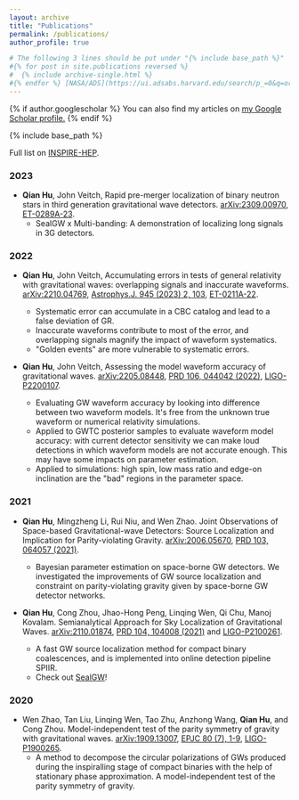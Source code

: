 ```yaml
---
layout: archive
title: "Publications"
permalink: /publications/
author_profile: true

# The following 3 lines should be put under "{% include base_path %}"
#{% for post in site.publications reversed %}
#  {% include archive-single.html %}
#{% endfor %} [NASA/ADS](https://ui.adsabs.harvard.edu/search/p_=0&q=orcid%3A0000-0002-3033-6491&sort=date%20desc%2C%20bibcode%20desc), [Google Scholar](https://scholar.google.com/citations?user=FW2tQSwAAAAJ&hl=en)
---
```


{% if author.googlescholar %}
  You can also find my articles on <u><a href="{{author.googlescholar}}">my Google Scholar profile</a>.</u>
{% endif %}

{% include base_path %}

Full list on [INSPIRE-HEP](https://inspirehep.net/authors/2086345?ui-citation-summary=true). 

### 2023
* **Qian Hu**, John Veitch, Rapid pre-merger localization of binary neutron stars in third generation gravitational wave detectors. [arXiv:2309.00970](https://arxiv.org/abs/2309.00970), [ET-0289A-23](https://apps.et-gw.eu/tds/?content=3&r=18417). 
    * SealGW x Multi-banding: A demonstration of localizing long signals in 3G detectors.

### 2022
* **Qian Hu**, John Veitch, Accumulating errors in tests of general relativity with gravitational waves: overlapping signals and inaccurate waveforms. [arXiv:2210.04769](https://arxiv.org/abs/2210.04769), [Astrophys.J. 945 (2023) 2, 103](https://iopscience.iop.org/article/10.3847/1538-4357/acbc18), [ET-0211A-22](https://apps.et-gw.eu/tds/?content=3&r=17985). 
    * Systematic error can accumulate in a CBC catalog and lead to a false deviation of GR.
    * Inaccurate waveforms contribute to most of the error, and overlapping signals magnify the impact of waveform systematics.
    * "Golden events" are more vulnerable to systematic errors. 

* **Qian Hu**, John Veitch, Assessing the model waveform accuracy of gravitational waves. [arXiv:2205.08448](https://arxiv.org/abs/2205.08448), [PRD 106, 044042 (2022)](https://journals.aps.org/prd/abstract/10.1103/PhysRevD.106.044042),  [LIGO-P2200107](https://dcc.ligo.org/P2200107).
    * Evaluating GW waveform accuracy by looking into difference between two waveform models. It's free from the unknown true waveform or numerical relativity simulations.
    * Applied to GWTC posterior samples to evaluate waveform model accuracy: with current detector sensitivity we can make loud detections in which waveform models are not accurate enough. This may have some impacts on parameter estimation. 
    * Applied to simulations: high spin, low mass ratio and edge-on inclination are the "bad" regions in the parameter space.


### 2021
* **Qian Hu**, Mingzheng Li, Rui Niu, and Wen Zhao. Joint Observations of Space-based Gravitational-wave Detectors: Source Localization and Implication for Parity-violating Gravity. [arXiv:2006.05670](https://arxiv.org/abs/2006.05670), [PRD 103, 064057 (2021)](https://journals.aps.org/prd/abstract/10.1103/PhysRevD.103.064057). 
    * Bayesian parameter estimation on space-borne GW detectors. We investigated the improvements of GW source localization and constraint on parity-violating gravity given by space-borne GW detector networks. 
  
* **Qian Hu**, Cong Zhou, Jhao-Hong Peng, Linqing Wen, Qi Chu, Manoj Kovalam. Semianalytical Approach for Sky Localization of Gravitational Waves. [arXiv:2110.01874](https://arxiv.org/abs/2110.01874), [PRD 104, 104008 (2021)](https://journals.aps.org/prd/abstract/10.1103/PhysRevD.104.104008) and [LIGO-P2100261](https://dcc.ligo.org/LIGO-P2100261).
    * A fast GW source localization method for compact binary coalescences, and is implemented into online detection pipeline SPIIR.
    * Check out [SealGW](https://git.ligo.org/spiir-group/SealGW)! 


### 2020
* Wen Zhao, Tan Liu, Linqing Wen, Tao Zhu, Anzhong Wang, **Qian Hu**, and Cong Zhou. Model-independent test of the parity symmetry of gravity with gravitational waves. [arXiv:1909.13007](https://arxiv.org/abs/1909.13007), [EPJC 80 (7), 1-9](https://link.springer.com/article/10.1140%2Fepjc%2Fs10052-020-8211-4), [LIGO-P1900265](https://dcc.ligo.org/LIGO-P1900265).
    * A method to decompose the circular polarizations of GWs produced during the inspiralling stage of compact binaries with the help of stationary phase approximation. A model-independent test of the parity symmetry of gravity.



